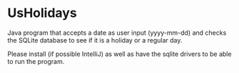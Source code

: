 # UsHolidays
Java program that accepts a date as user input (yyyy-mm-dd) and checks the SQLite database to see if it is a holiday or a regular day.

Please install (if possible IntelliJ) as well as have the sqlite drivers to be able to run the program.
